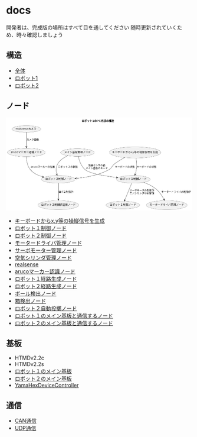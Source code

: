 # docs
開発者は、完成版の場所はすべて目を通してください
随時更新されていくため、時々確認しましょう

## 構造
- [全体](all_system.md)
- [ロボット1](robot1_system.md)
- [ロボット2](robot2_system.md)

## ノード
![ノードの構造](uml/usecase/robot1_pc_system/robot1_pc_system.png)
- [キーボードからx,y等の操縦信号を生成](node/key_to_motion.md)
- [ロボット１制御ノード](node/robot1_core.md)
- [ロボット２制御ノード](node/robot2_core.md)
- [モータードライバ管理ノード](node/htmd_manager.md)
- [サーボモーター管理ノード](node/servo_driver.md)
- [空気シリンダ管理ノード](node/solenoid_driver.md)
- [realsense](node/realsense.md)
- [arucoマーカー認識ノード](node/aruco_detector.md)
- [ロボット１経路生成ノード](node/navi1.md)
- [ロボット２経路生成ノード](node/navi2.md)
- [ボール検出ノード](node/ball_detector.md)
- [箱検出ノード](node/box_detector.md)
- [ロボット２自動投擲ノード](node/auto_throw.md)
- [ロボット１のメイン基板と通信するノード](node/robot1_communication.md)
- [ロボット２のメイン基板と通信するノード](node/robot2_communication.md)

## 基板
- HTMDv2.2c
- HTMDv2.2s
- [ロボット１のメイン基板](robot1_mainboard.md)
- [ロボット２のメイン基板](robot2_mainboard.md)
- [YamaHexDeviceController](yama_hex_device_controller.md)

## 通信
- [CAN通信](can_communication.md)
- [UDP通信](udp_communication.md)